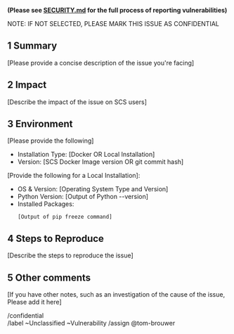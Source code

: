 __(Please see [SECURITY.md](../../SECURITY.md) for the full process of
reporting vulnerabilities)__

NOTE: IF NOT SELECTED, PLEASE MARK THIS ISSUE AS CONFIDENTIAL

## 1 Summary
[Please provide a concise description of the issue you're facing]

## 2 Impact
[Describe the impact of the issue on SCS users]

## 3 Environment
[Please provide the following]
* Installation Type: [Docker OR Local Installation]
* Version: [SCS Docker Image version OR git commit hash]

[Provide the following for a Local Installation]:
* OS & Version: [Operating System Type and Version]
* Python Version: [Output of Python --version]
* Installed Packages:
  ```
  [Output of pip freeze command]
  ```

## 4 Steps to Reproduce
[Describe the steps to reproduce the issue]

## 5 Other comments
[If you have other notes, such as an investigation of the cause of the issue,
Please add it here]

/confidential  
/label ~Unclassified ~Vulnerability
/assign @tom-brouwer
